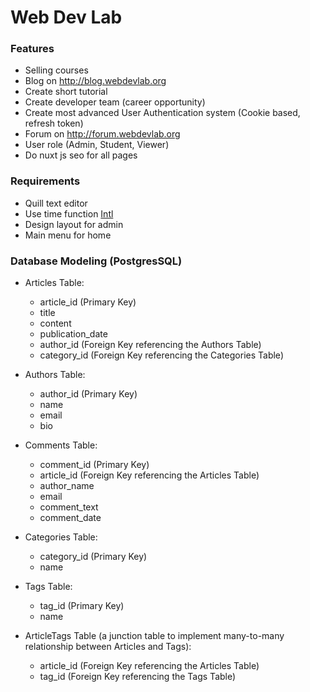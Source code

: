 # Web Dev Lab

### Features
 - Selling courses
 - Blog on http://blog.webdevlab.org
 - Create short tutorial
 - Create developer team (career opportunity)
 - Create most advanced User Authentication system (Cookie based, refresh token)
 - Forum on http://forum.webdevlab.org
 - User role (Admin, Student, Viewer)
 - Do nuxt js seo for all pages

### Requirements
 - Quill text editor 
 - Use time function [Intl](https://developer.mozilla.org/en-US/docs/Web/JavaScript/Reference/Global_Objects/Intl)
 - Design layout for admin
 - Main menu for home

### Database Modeling (PostgresSQL)
 - Articles Table:
    - article_id (Primary Key)
    - title
    - content
    - publication_date
    - author_id (Foreign Key referencing the Authors Table)
    - category_id (Foreign Key referencing the Categories Table)

 - Authors Table:
    - author_id (Primary Key)
    - name
    - email
    - bio

 - Comments Table:
    - comment_id (Primary Key)
    - article_id (Foreign Key referencing the Articles Table)
    - author_name
    - email
    - comment_text
    - comment_date

 - Categories Table:
    - category_id (Primary Key)
    - name

 - Tags Table:
    - tag_id (Primary Key)
    - name

 - ArticleTags Table (a junction table to implement many-to-many relationship between Articles and Tags):
   - article_id (Foreign Key referencing the Articles Table)
   - tag_id (Foreign Key referencing the Tags Table)